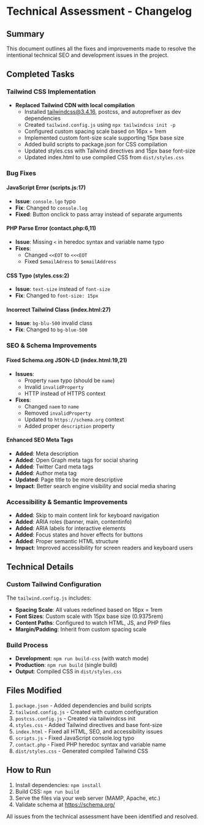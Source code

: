 # Technical Assessment - Changelog

## Summary
This document outlines all the fixes and improvements made to resolve the intentional technical SEO and development issues in the project.

## Completed Tasks

### Tailwind CSS Implementation
- **Replaced Tailwind CDN with local compilation**
  - Installed tailwindcss@3.4.16, postcss, and autoprefixer as dev dependencies
  - Created `tailwind.config.js` using `npx tailwindcss init -p`
  - Configured custom spacing scale based on 16px = 1rem
  - Implemented custom font-size scale supporting 15px base size
  - Added build scripts to package.json for CSS compilation
  - Updated styles.css with Tailwind directives and 15px base font-size
  - Updated index.html to use compiled CSS from `dist/styles.css`

### Bug Fixes

#### JavaScript Error (scripts.js:17)
- **Issue**: `console.lgo` typo
- **Fix**: Changed to `console.log`
- **Fixed**: Button onclick to pass array instead of separate arguments

#### PHP Parse Error (contact.php:6,11)
- **Issue**: Missing `<` in heredoc syntax and variable name typo
- **Fixes**: 
  - Changed `<<EOT` to `<<<EOT`
  - Fixed `$emailAdress` to `$emailAddress`

#### CSS Typo (styles.css:2)
- **Issue**: `text-size` instead of `font-size`
- **Fix**: Changed to `font-size: 15px`

#### Incorrect Tailwind Class (index.html:27)
- **Issue**: `bg-blu-500` invalid class
- **Fix**: Changed to `bg-blue-500`

### SEO & Schema Improvements

#### Fixed Schema.org JSON-LD (index.html:19,21)
- **Issues**: 
  - Property `naem` typo (should be `name`)
  - Invalid `invalidProperty` 
  - HTTP instead of HTTPS context
- **Fixes**:
  - Changed `naem` to `name`
  - Removed `invalidProperty`
  - Updated to `https://schema.org` context
  - Added proper `description` property

#### Enhanced SEO Meta Tags
- **Added**: Meta description
- **Added**: Open Graph meta tags for social sharing
- **Added**: Twitter Card meta tags
- **Added**: Author meta tag
- **Updated**: Page title to be more descriptive
- **Impact**: Better search engine visibility and social media sharing

### Accessibility & Semantic Improvements
- **Added**: Skip to main content link for keyboard navigation
- **Added**: ARIA roles (banner, main, contentinfo)
- **Added**: ARIA labels for interactive elements
- **Added**: Focus states and hover effects for buttons
- **Added**: Proper semantic HTML structure
- **Impact**: Improved accessibility for screen readers and keyboard users

## Technical Details

### Custom Tailwind Configuration
The `tailwind.config.js` includes:
- **Spacing Scale**: All values redefined based on 16px = 1rem
- **Font Sizes**: Custom scale with 15px base size (0.9375rem)
- **Content Paths**: Configured to watch HTML, JS, and PHP files
- **Margin/Padding**: Inherit from custom spacing scale

### Build Process
- **Development**: `npm run build-css` (with watch mode)
- **Production**: `npm run build` (single build)
- **Output**: Compiled CSS in `dist/styles.css`

## Files Modified
1. `package.json` - Added dependencies and build scripts
2. `tailwind.config.js` - Created with custom configuration
3. `postcss.config.js` - Created via tailwindcss init
4. `styles.css` - Added Tailwind directives and base font-size
5. `index.html` - Fixed all HTML, SEO, and accessibility issues
6. `scripts.js` - Fixed JavaScript console.log typo
7. `contact.php` - Fixed PHP heredoc syntax and variable name
8. `dist/styles.css` - Generated compiled Tailwind CSS

## How to Run
1. Install dependencies: `npm install`
2. Build CSS: `npm run build`
3. Serve the files via your web server (MAMP, Apache, etc.)
4. Validate schema at https://schema.org/

All issues from the technical assessment have been identified and resolved. 